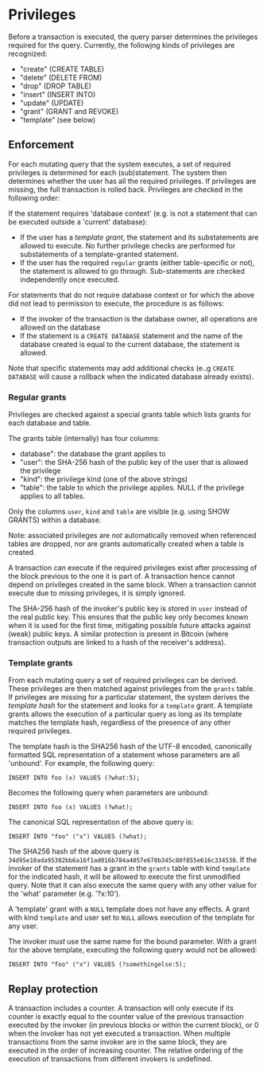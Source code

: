 
# Privileges

Before a transaction is executed, the query parser determines the privileges required for the query. Currently, the followjng
kinds of privileges are recognized:

* "create" (CREATE TABLE)
* "delete" (DELETE FROM)
* "drop" (DROP TABLE)
* "insert" (INSERT INTO)
* "update" (UPDATE)
* "grant" (GRANT and REVOKE)
* "template" (see below)

## Enforcement

For each mutating query that the system executes, a set of required privileges is determined for each
(sub)statement. The system then determines whether the user has all the required privileges. If privileges
are missing, the full transaction is rolled back. Privileges are checked in the following order:

If the statement requires 'database context' (e.g. is not a statement that can be executed outside a 'current' database):
* If the user has a *template grant*, the statement and its substatements are allowed to execute. No further privilege checks are performed for substatements of a template-granted statement.
* If the user has the required `regular` grants (either table-specific or not), the statement is allowed to go through. Sub-statements are checked independently once executed.

For statements that do not require database context or for which the above did not lead to permission to execute, the procedure is as follows:
* If the invoker of the transaction is the database owner, all operations are allowed on the database
* If the statement is a `CREATE DATABASE` statement and the name of the database created is equal to the current database, the statement is allowed.

Note that specific statements may add additional checks (e..g `CREATE DATABASE` will cause a rollback when the indicated database already exists).

### Regular grants

Privileges are checked against a special grants table which lists grants for each database and table.

The grants table (internally) has four columns:
* database": the database the grant applies to
* "user": the SHA-256 hash of the public key of the user that is allowed the privilege
* "kind": the privilege kind (one of the above strings)
* "table": the table to which the privilege applies. NULL if the privilege applies to all tables.

Only the columns `user`, `kind` and `table` are visible (e.g. using SHOW GRANTS) within a database.

Note: associated privileges are *not* automatically removed when referenced tables are dropped, nor are grants automatically created when a table is created.

A transaction can execute if the required privileges exist after processing of the block previous to the one
it is part of. A transaction hence cannot depend on privileges created in the same block. When a transaction
cannot execute due to missing privileges, it is simply ignored.

The SHA-256 hash of the invoker's public key is stored in `user` instead of the real public key. This ensures that the public key only
becomes known when it is used for the first time, mitigating possible future attacks against (weak) public keys. A similar
protection is present in Bitcoin (where transaction outputs are linked to a hash of the receiver's address).

### Template grants

From each mutating query a set of required privileges can be derived. These privileges are then matched
against privileges from the `grants` table. If privileges are missing for a particular statement, the system
derives the *template hash* for the statement and looks for a `template` grant. A template grants allows
the execution of a particular query as long as its template matches the template hash, regardless of the
presence of any other required privileges.

The template hash is the SHA256 hash of the UTF-8 encoded, canonically formatted SQL representation
of a statement whose parameters are all 'unbound'. For example, the following query:

````
INSERT INTO foo (x) VALUES (?what:5);
````

Becomes the following query when parameters are unbound:

````
INSERT INTO foo (x) VALUES (?what);
````

The canonical SQL representation of the above query is:

````
INSERT INTO "foo" ("x") VALUES (?what);
````

The SHA256 hash of the above query is `34d95e10ada95302bb6a16f1ad016b784a4057e670b345c80f855e616c334530`.
If the invoker of the statement has a grant in the `grants` table with kind `template` for the indicated hash,
it will be allowed to execute the first unmodified query. Note that it can also execute the same query with
any other value for the 'what' parameter (e.g. '?x:10').

A 'template' grant with a `NULL` template does not have any effects. A grant with kind `template` and user
set to `NULL` allows execution of the template for any user.

The invoker *must* use the same name for the bound parameter. With a grant for the above template, executing the
following query would not be allowed:

````
INSERT INTO "foo" ("x") VALUES (?somethingelse:5);
````

## Replay protection

A transaction includes a counter. A transaction will only execute if its counter is exactly equal to the counter value of the previous transaction executed by the invoker (in previous blocks or within the current block), or 0 when the invoker has not yet executed a transaction. When multiple transactions from the same invoker are in the same block, they are executed in the order of increasing counter. The relative ordering of the execution of transactions from different invokers is undefined.
